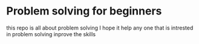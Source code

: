 # Problem solving for beginners 
this repo is all about problem  solving I hope it help any one that is intrested in problem solving inprove the skills
